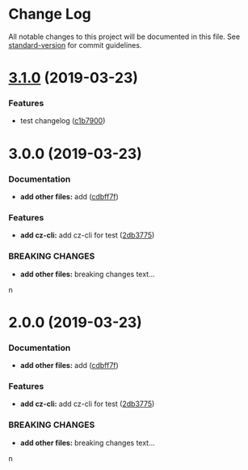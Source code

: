 # Change Log

All notable changes to this project will be documented in this file. See [standard-version](https://github.com/conventional-changelog/standard-version) for commit guidelines.

<a name="3.1.0"></a>
# [3.1.0](https://github.com/rni-l/git/compare/v3.0.0...v3.1.0) (2019-03-23)


### Features

* test changelog ([c1b7900](https://github.com/rni-l/git/commit/c1b7900))



<a name="3.0.0"></a>
# 3.0.0 (2019-03-23)


### Documentation

* **add other files:** add ([cdbff7f](https://github.com/rni-l/git/commit/cdbff7f))


### Features

* **add cz-cli:** add cz-cli for test ([2db3775](https://github.com/rni-l/git/commit/2db3775))


### BREAKING CHANGES

* **add other files:** breaking changes text...

n



<a name="2.0.0"></a>
# 2.0.0 (2019-03-23)


### Documentation

* **add other files:** add ([cdbff7f](https://github.com/rni-l/git/commit/cdbff7f))


### Features

* **add cz-cli:** add cz-cli for test ([2db3775](https://github.com/rni-l/git/commit/2db3775))


### BREAKING CHANGES

* **add other files:** breaking changes text...

n
